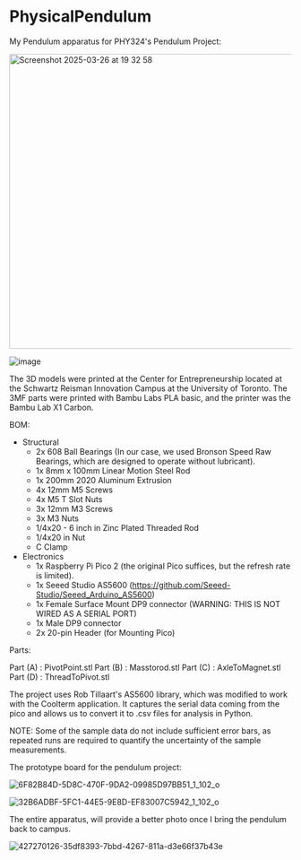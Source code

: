 # PhysicalPendulum
My Pendulum apparatus for PHY324's Pendulum Project:

<img width="526" alt="Screenshot 2025-03-26 at 19 32 58" src="https://github.com/user-attachments/assets/2317d2ae-17eb-4f89-a0ac-dcca59504d93" />

![image](https://github.com/user-attachments/assets/62d13f2d-60bd-4d47-b6b1-0719ab746421)

The 3D models were printed at the Center for Entrepreneurship located at the Schwartz Reisman Innovation Campus at the University of Toronto. The 3MF parts were printed with Bambu Labs PLA basic, and the printer was the Bambu Lab X1 Carbon. 




BOM: 

 * Structural
   - 2x 608 Ball Bearings (In our case, we used Bronson Speed Raw Bearings, which are designed to operate without lubricant).
   - 1x 8mm x 100mm Linear Motion Steel Rod
   - 1x 200mm 2020 Aluminum Extrusion
   - 4x 12mm M5 Screws
   - 4x M5 T Slot Nuts
   - 3x 12mm M3 Screws
   - 3x M3 Nuts
   - 1/4x20 - 6 inch in Zinc Plated Threaded Rod
   - 1/4x20 in Nut
   - C Clamp
 * Electronics
   - 1x Raspberry Pi Pico 2 (the original Pico suffices, but the refresh rate is limited).
   - 1x Seeed Studio AS5600 (https://github.com/Seeed-Studio/Seeed_Arduino_AS5600)
   - 1x Female Surface Mount DP9 connector (WARNING: THIS IS NOT WIRED AS A SERIAL PORT)
   - 1x Male DP9 connector
   - 2x 20-pin Header (for Mounting Pico)
  



Parts: 

   Part (A) : PivotPoint.stl
   Part (B) : Masstorod.stl
   Part (C) : AxleToMagnet.stl
   Part (D) : ThreadToPivot.stl

The project uses Rob Tillaart's AS5600 library, which was modified to work with the Coolterm application. It captures the serial data coming from the pico and allows us to convert it to .csv files for analysis in Python. 



NOTE: Some of the sample data do not include sufficient error bars, as repeated runs are required to quantify the uncertainty of the sample measurements.

The prototype board for the pendulum project:


![6F82B84D-5D8C-470F-9DA2-09985D97BB51_1_102_o](https://github.com/user-attachments/assets/2f0261b5-c05a-4d1f-b419-30fb91ddcb8e)

![32B6ADBF-5FC1-44E5-9E8D-EF83007C5942_1_102_o](https://github.com/user-attachments/assets/e0092940-0822-446a-91dc-420a0e831980)

The entire apparatus, will provide a better photo once I bring the pendulum back to campus.

![427270126-35df8393-7bbd-4267-811a-d3e66f37b43e](https://github.com/user-attachments/assets/02f635be-ecdf-4b45-a772-7c40736b350e)
